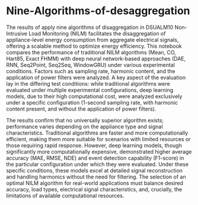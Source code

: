 # Nine-Algorithms-of-desaggregation

The results of apply nine algorithms of disaggregation in DSUALM10 Non-Intrusive Load Monitoring (NILM) facilitates the disaggregation of appliance-level energy consumption from aggregate electrical signals, offering a scalable method to optimize energy efficiency. This notebook compares the performance of traditional NILM algorithms (Mean, CO, Hart85, Exact FHMM) with deep neural network-based approaches (DAE, RNN, Seq2Point, Seq2Seq, WindowGRU) under various experimental conditions. Factors such as sampling rate, harmonic content, and the application of power filters were analyzed. A key aspect of the evaluation lay in the differing test conditions: while traditional algorithms were evaluated under multiple experimental configurations, deep learning models, due to their high computational cost, were analyzed exclusively under a specific configuration (1-second sampling rate, with harmonic content present, and without the application of power filters).


The results confirm that no universally superior algorithm exists; performance varies depending on the appliance type and signal characteristics. Traditional algorithms are faster and more computationally efficient, making them more suitable for scenarios with limited resources or those requiring rapid response. However, deep learning models, though significantly more computationally expensive, demonstrated higher average accuracy (MAE, RMSE, NDE) and event detection capability (F1-score) in the particular configuration under which they were evaluated. Under these specific conditions, these models excel at detailed signal reconstruction and handling harmonics without the need for filtering. The selection of an optimal NILM algorithm for real-world applications must balance desired accuracy, load types, electrical signal characteristics, and, crucially, the limitations of available computational resources.
